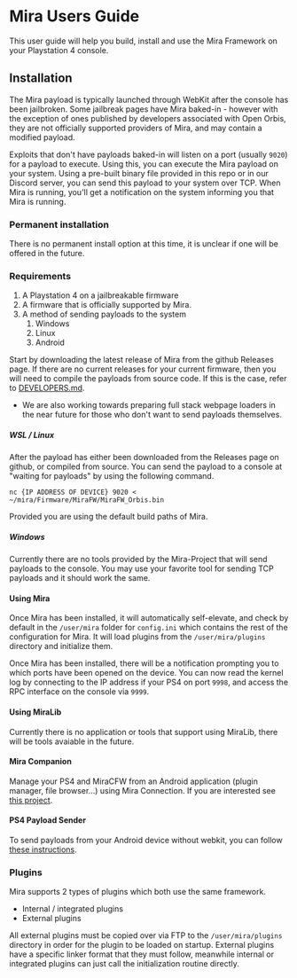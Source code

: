 # Mira Users Guide

This user guide will help you build, install and use the Mira Framework on your Playstation 4 console.

## Installation

The Mira payload is typically launched through WebKit after the console has been jailbroken. Some jailbreak pages have Mira baked-in - however with the exception of ones published by developers associated with Open Orbis, they are not officially supported providers of Mira, and may contain a modified payload.

Exploits that don't have payloads baked-in will listen on a port (usually `9020`) for a payload to execute. Using this, you can execute the Mira payload on your system. Using a pre-built binary file provided in this repo or in our Discord server, you can send this payload to your system over TCP. When Mira is running, you'll get a notification on the system informing you that Mira is running.

### Permanent installation

There is no permanent install option at this time, it is unclear if one will be offered in the future.

### Requirements

1. A Playstation 4 on a jailbreakable firmware
2. A firmware that is officially supported by Mira.
3. A method of sending payloads to the system
    1. Windows
    2. Linux
    3. Android

Start by downloading the latest release of Mira from the github Releases page. If there are no current releases for your current firmware, then you will need to compile the payloads from source code. If this is the case, refer to [DEVELOPERS.md](https://github.com/OpenOrbis/mira-project/blob/master/DEVELOPERS.md).

* We are also working towards preparing full stack webpage loaders in the near future for those who don't want to send payloads themselves.

##### WSL / Linux

After the payload has either been downloaded from the Releases page on github, or compiled from source. You can send the payload to a console at "waiting for payloads" by using the following command.

`nc {IP ADDRESS OF DEVICE} 9020 < ~/mira/Firmware/MiraFW/MiraFW_Orbis.bin`

Provided you are using the default build paths of Mira.

##### Windows

Currently there are no tools provided by the Mira-Project that will send payloads to the console. You may use your favorite tool for sending TCP payloads and it should work the same.

#### Using Mira

Once Mira has been installed, it will automatically self-elevate, and check by default in the `/user/mira` folder for `config.ini` which contains the rest of the configuration for Mira. It will load plugins from the `/user/mira/plugins` directory and initialize them.

Once Mira has been installed, there will be a notification prompting you to which ports have been opened on the device. You can now read the kernel log by connecting to the IP address if your PS4 on port `9998`, and access the RPC interface on the console via `9999`.

#### Using MiraLib

Currently there is no application or tools that support using MiraLib, there will be tools avaiable in the future.

#### Mira Companion

Manage your PS4 and MiraCFW from an Android application (plugin manager, file browser...) using Mira Connection. If you are interested see [this project](https://github.com/OpenOrbis/mira-toolbox/tree/master/Mira-Companion).

#### PS4 Payload Sender

To send payloads from your Android device without webkit, you can follow [these instructions](https://github.com/valentinbreiz/PS4-Payload-Sender-Android/blob/master/DOCUMENTATION.md).

### Plugins

Mira supports 2 types of plugins which both use the same framework.

* Internal / integrated plugins
* External plugins

All external plugins must be copied over via FTP to the `/user/mira/plugins` directory in order for the plugin to be loaded on startup. External plugins have a specific linker format that they must follow, meanwhile internal or integrated plugins can just call the initialization routine directly.
